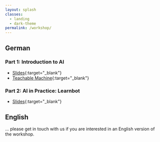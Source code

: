 ```yaml
---
layout: splash
classes:
  - landing
  - dark-theme
permalink: /workshop/
---
```



## German

### Part 1: Introduction to AI

- [Slides](/AI-workshop/_pages/workshop_p1.html){:target="_blank"}
- [Teachable Machine](https://teachablemachine.withgoogle.com/){:target="_blank"}

### Part 2: AI in Practice: Learnbot

- [Slides](/AI-workshop/_pages/workshop_p2.html){:target="_blank"}

## English

... please get in touch with us if you are interested in an English version of the workshop.